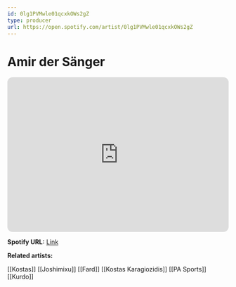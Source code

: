 ```yaml
---
id: 0lg1PVMwle01qcxkOWs2gZ
type: producer
url: https://open.spotify.com/artist/0lg1PVMwle01qcxkOWs2gZ
---
```

# Amir der Sänger

<iframe style="border-radius:12px" src="https://open.spotify.com/embed/artist/0lg1PVMwle01qcxkOWs2gZ" width="100%" height="352" frameBorder="0" allowfullscreen="" allow="autoplay; clipboard-write; encrypted-media; fullscreen; picture-in-picture" loading="lazy"></iframe>

**Spotify URL:** [Link](https://open.spotify.com/artist/0lg1PVMwle01qcxkOWs2gZ)

**Related artists:**

[[Kostas]]
[[Joshimixu]]
[[Fard]]
[[Kostas Karagiozidis]]
[[PA Sports]]
[[Kurdo]]
